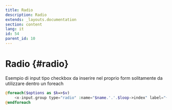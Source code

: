 ```yaml
---
title: Radio
description: Radio
extends: _layouts.documentation
section: content
lang: it
id: 54
parent_id: 10
---
```


# Radio {#radio}

Esempio di input tipo checkbox da inserire nel proprio form
solitamente da utilizzare dentro un foreach 

```php
@foreach($options as $k=>$v)
    <x-input.group type="radio" :name="$name.'.'.$loop->index" label="{{ $v }}" value="{{ $k }}"/>
@endforeach
```
